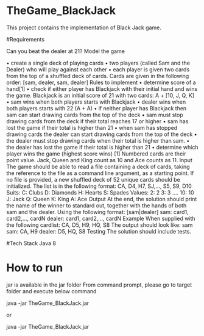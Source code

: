 # TheGame_BlackJack
This project contains the implementation of Black Jack game.

#Requirements

Can you beat the dealer at 21?
Model the game

• create a single deck of playing cards
• two players (called Sam and the Dealer) who will play against each other
• each player is given two cards from the top of a shuffled deck of cards. Cards
are given in the following order: [sam, dealer, sam, dealer]
Rules to implement
• determine score of a hand[1]
• check if either player has Blackjack with their initial hand and wins the game.
Blackjack is an initial score of 21 with two cards: A + [10, J, Q, K]
• sam wins when both players starts with Blackjack
• dealer wins when both players starts with 22 (A + A)
• if neither player has Blackjack then sam can start drawing cards from the top
of the deck
• sam must stop drawing cards from the deck if their total reaches 17 or higher
• sam has lost the game if their total is higher than 21
• when sam has stopped drawing cards the dealer can start drawing cards from
the top of the deck
• the dealer must stop drawing cards when their total is higher than sam.
• the dealer has lost the game if their total is higher than 21
• determine which player wins the game (highest score wins)
[1] Numbered cards are their point value. Jack, Queen and King count as 10 and Ace
counts as 11.
Input
The game should be able to read a file containing a deck of cards, taking the
reference to the file as a command line argument, as a starting point. If no file is
provided, a new shuffled deck of 52 unique cards should be initialized.
The list is in the following format:
CA, D4, H7, SJ,…, S5, S9, D10
Suits:
C: Clubs
D: Diamonds
H: Hearts
S: Spades
Values:
2: 2
3: 3
….
10: 10
J: Jack
Q: Queen
K: King
A: Ace
Output
At the end, the solution should print the name of the winner to standard out, together
with the hands of both sam and the dealer. Using the following format:
[sam|dealer]
sam: card1, card2,..., cardN
dealer: card1, card2,..., cardN
Example
When supplied with the following cardlist:
CA, D5, H9, HQ, S8
The output should look like:
sam
sam: CA, H9
dealer: D5, HQ, S8
Testing
The solution should include tests.

#Tech Stack
Java 8

# How to run
jar is available in the jar folder
From command prompt, please go to target folder and execute below command

java -jar TheGame_BlackJack.jar

or

java -jar TheGame_BlackJack.jar <path of the file name>

